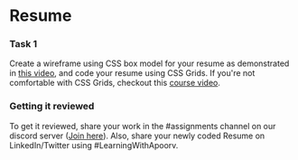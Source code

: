 # Resume
### Task 1
Create a wireframe using CSS box model for your resume as demonstrated in [this video](https://www.youtube.com/watch?v=O6xiTUjkNIw&list=PL2kSRH_DmWVbKFpYn3drI8Qf66ZpvZ_3L&index=5), and code your resume using CSS Grids. If you're not comfortable with CSS Grids, checkout this [course video](https://www.youtube.com/watch?v=WEZJvQf3nH0&list=PL2kSRH_DmWVbKFpYn3drI8Qf66ZpvZ_3L&index=4). 

### Getting it reviewed
To get it reviewed, share your work in the #assignments channel on our discord server ([Join here](https://discord.gg/EYB8tQxjxH)). Also, share your newly coded Resume on LinkedIn/Twitter using #LearningWithApoorv.